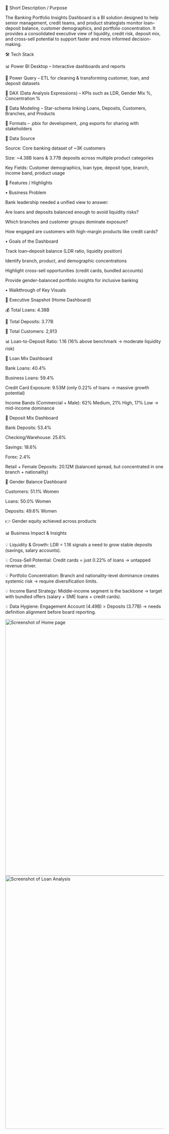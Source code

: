 🎯 Short Description / Purpose

The Banking Portfolio Insights Dashboard is a BI solution designed to help senior management, credit teams, and product strategists monitor loan–deposit balance, customer demographics, and portfolio concentration. It provides a consolidated executive view of liquidity, credit risk, deposit mix, and cross-sell potential to support faster and more informed decision-making.


🛠 Tech Stack

📊 Power BI Desktop – Interactive dashboards and reports

📂 Power Query – ETL for cleaning & transforming customer, loan, and deposit datasets

🧮 DAX (Data Analysis Expressions) – KPIs such as LDR, Gender Mix %, Concentration %

📝 Data Modeling – Star-schema linking Loans, Deposits, Customers, Branches, and Products

📁 Formats – .pbix for development, .png exports for sharing with stakeholders



📑 Data Source

Source: Core banking dataset of ~3K customers

Size: ~4.38B loans & 3.77B deposits across multiple product categories


Key Fields: Customer demographics, loan type, deposit type, branch, income band, product usage


🌟 Features / Highlights

• Business Problem

Bank leadership needed a unified view to answer:

Are loans and deposits balanced enough to avoid liquidity risks?

Which branches and customer groups dominate exposure?

How engaged are customers with high-margin products like credit cards?


• Goals of the Dashboard

Track loan–deposit balance (LDR ratio, liquidity position)

Identify branch, product, and demographic concentrations

Highlight cross-sell opportunities (credit cards, bundled accounts)

Provide gender-balanced portfolio insights for inclusive banking


• Walkthrough of Key Visuals

📍 Executive Snapshot (Home Dashboard)

💰 Total Loans: 4.38B

🏦 Total Deposits: 3.77B

👥 Total Customers: 2,913

📊 Loan-to-Deposit Ratio: 1.16 (16% above benchmark → moderate liquidity risk)


📍 Loan Mix Dashboard

Bank Loans: 40.4%

Business Loans: 59.4%

Credit Card Exposure: 9.53M (only 0.22% of loans → massive growth potential)

Income Bands (Commercial + Male): 62% Medium, 21% High, 17% Low → mid-income dominance


📍 Deposit Mix Dashboard

Bank Deposits: 53.4%

Checking/Warehouse: 25.6%

Savings: 18.6%

Forex: 2.4%

Retail + Female Deposits: 20.12M (balanced spread, but concentrated in one branch + nationality)


📍 Gender Balance Dashboard

Customers: 51.1% Women

Loans: 50.0% Women

Deposits: 49.6% Women

👉 Gender equity achieved across products



📊 Business Impact & Insights


💡 Liquidity & Growth: LDR = 1.16 signals a need to grow stable deposits (savings, salary accounts).

💡 Cross-Sell Potential: Credit cards = just 0.22% of loans → untapped revenue driver.

💡 Portfolio Concentration: Branch and nationality-level dominance creates systemic risk → require diversification limits.

💡 Income Band Strategy: Middle-income segment is the backbone → target with bundled offers (salary + SME loans + credit cards).

💡 Data Hygiene: Engagement Account (4.49B) > Deposits (3.77B) → needs definition alignment before board reporting.


<img width="1381" height="815" alt="Screenshot of Home page" src="https://github.com/user-attachments/assets/b9ecb473-bd45-4865-9be7-d204c1f057bf" />

<img width="1352" height="805" alt="Screenshot of Loan Analysis" src="https://github.com/user-attachments/assets/69723d50-3bc9-4fa9-ada7-6bd266325fa2" />
